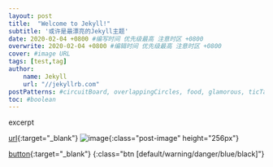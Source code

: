 ```yaml
---
layout: post
title:  "Welcome to Jekyll!"
subtitle: '或许是最漂亮的Jekyll主题'
date: 2020-02-04 +0800 #编写时间 优先级最高 注意时区 +0800
overwrite: 2020-02-04 +0800 #编辑时间 优先级最高 注意时区 +0800
cover: #image URL
tags: [test,tag]
author:
    name: Jekyll
    url: "//jekyllrb.com"
postPatterns: #circuitBoard, overlappingCircles, food, glamorous, ticTacToe, seaOfClouds
toc: #boolean
---
```


excerpt

<!--excerpt-->

[url](URL){:target="_blank"}
![image](URL){:class="post-image"  height="256px"}

[button](URL){:target="_blank"}
{:class="btn [default/warning/danger/blue/black]"}
